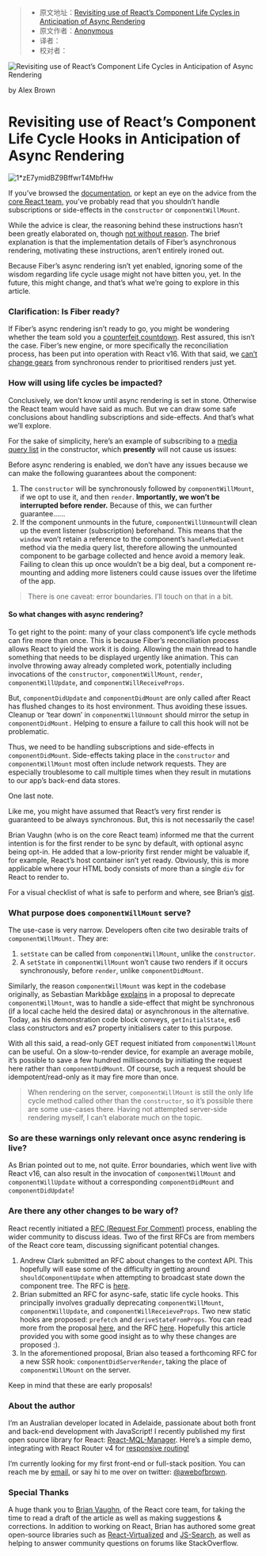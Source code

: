 > -  原文地址：[Revisiting use of React’s Component Life Cycles in Anticipation of Async Rendering](https://www.freecodecamp.org/news/how-to-safely-use-reacts-life-cycles-with-fiber-s-async-rendering-fd4469ebbd8f/)
> -  原文作者：[Anonymous](https://www.freecodecamp.orgAnonymous)
> -  译者：
> -  校对者：

![Revisiting use of React’s Component Life Cycles in Anticipation of Async Rendering](https://cdn-media-1.freecodecamp.org/images/1*zE7ymidBZ9BffwrT4MbfHw.jpeg)

by Alex Brown

# Revisiting use of React’s Component Life Cycle Hooks in Anticipation of Async Rendering

![1*zE7ymidBZ9BffwrT4MbfHw](https://cdn-media-1.freecodecamp.org/images/1*zE7ymidBZ9BffwrT4MbfHw.jpeg)

If you’ve browsed the [documentation](https://reactjs.org/docs/react-component.html#constructor), or kept an eye on the advice from the [core React team](https://twitter.com/dan_abramov/status/790581793397305345?lang=en), you’ve probably read that you shouldn’t handle subscriptions or side-effects in the `constructor` or `componentWillMount`.

While the advice is clear, the reasoning behind these instructions hasn’t been greatly elaborated on, though [not without reason](https://github.com/reactjs/reactjs.org/issues/302#issuecomment-345445888). The brief explanation is that the implementation details of Fiber’s asynchronous rendering, motivating these instructions, aren’t entirely ironed out.

Because Fiber’s async rendering isn’t yet enabled, ignoring some of the wisdom regarding life cycle usage might not have bitten you, yet. In the future, this might change, and that’s what we’re going to explore in this article.

### Clarification: Is Fiber ready?

If Fiber’s async rendering isn’t ready to go, you might be wondering whether the team sold you a [counterfeit countdown](http://isfiberreadyyet.com/). Rest assured, this isn’t the case. Fiber’s new engine, or more specifically the reconciliation process, has been put into operation with React v16. With that said, we [can’t change gears](https://reactjs.org/docs/codebase-overview.html#fiber-reconciler) from synchronous render to prioritised renders just yet.

### How will using life cycles be impacted?

Conclusively, we don’t know until async rendering is set in stone. Otherwise the React team would have said as much. But we can draw some safe conclusions about handling subscriptions and side-effects. And that’s what we’ll explore.

For the sake of simplicity, here’s an example of subscribing to a [media query list](https://developer.mozilla.org/en-US/docs/Web/API/MediaQueryList) in the constructor, which **presently** will not cause us issues:

Before async rendering is enabled, we don’t have any issues because we can make the following guarantees about the component:

1.  The `constructor` will be synchronously followed by `componentWillMount`, if we opt to use it, and then `render`. **Importantly, we won’t be interrupted before render.** Because of this, we can further guarantee……
2.  If the component unmounts in the future, `componentWillUnmount`will clean up the event listener (subscription) beforehand. This means that the `window` won’t retain a reference to the component’s `handleMediaEvent` method via the media query list, therefore allowing the unmounted component to be garbage collected and hence avoid a memory leak. Failing to clean this up once wouldn’t be a big deal, but a component re-mounting and adding more listeners could cause issues over the lifetime of the app.

> There is one caveat: error boundaries. I’ll touch on that in a bit.

#### So what changes with async rendering?

To get right to the point: many of your class component’s life cycle methods can fire more than once. This is because Fiber’s reconciliation process allows React to yield the work it is doing. Allowing the main thread to handle something that needs to be displayed urgently like animation. This can involve throwing away already completed work, potentially including invocations of the `constructor`, `componentWillMount`, `render`, `componentWillUpdate`, and `componentWillReceiveProps`.

But, `componentDidUpdate` and `componentDidMount` are only called after React has flushed changes to its host environment. Thus avoiding these issues. Cleanup or ‘tear down’ in `componentWillUnmount` should mirror the setup in `componentDidMount.` Helping to ensure a failure to call this hook will not be problematic.

Thus, we need to be handling subscriptions and side-effects in `componentDidMount`. Side-effects taking place in the `constructor` and `componentWillMount` most often include network requests. They are especially troublesome to call multiple times when they result in mutations to our app’s back-end data stores.

One last note.

Like me, you might have assumed that React’s very first render is guaranteed to be always synchronous. But, this is not necessarily the case!

Brian Vaughn (who is on the core React team) informed me that the current intention is for the first render to be sync by default, with optional async being opt-in. He added that a low-priority first render might be valuable if, for example, React’s host container isn’t yet ready. Obviously, this is more applicable where your HTML body consists of more than a single `div` for React to render to.

For a visual checklist of what is safe to perform and where, see Brian’s [gist](https://gist.github.com/bvaughn/923dffb2cd9504ee440791fade8db5f9).

### What purpose does `componentWillMount` serve?

The use-case is very narrow. Developers often cite two desirable traits of `componentWillMount.` They are:

1.  `setState` can be called from `componentWillMount`, unlike the `constructor`.
2.  A `setState` in `componentWillMount` won’t cause two renders if it occurs synchronously, before `render`, unlike `componentDidMount`.

Similarly, the reason `componentWillMount` was kept in the codebase originally, as Sebastian Markbåge [explains](https://github.com/facebook/react/issues/7671) in a proposal to deprecate `componentWillMount`, was to handle a side-effect that might be synchronous (if a local cache held the desired data) or asynchronous in the alternative. Today, as his demonstration code block conveys, `getInitialState`, es6 class constructors and es7 property initialisers cater to this purpose.

With all this said, a read-only GET request initiated from `componentWillMount` can be useful. On a slow-to-render device, for example an average mobile, it’s possible to save a few hundred milliseconds by initiating the request here rather than `componentDidMount`. Of course, such a request should be idempotent/read-only as it may fire more than once.

> When rendering on the server, `componentWillMount` is still the only life cycle method called other than the `constructor`, so it’s possible there are some use-cases there. Having not attempted server-side rendering myself, I can’t elaborate much on the topic.

### So are these warnings only relevant once async rendering is live?

As Brian pointed out to me, not quite. Error boundaries, which went live with React v16, can also result in the invocation of `componentWillMount` and `componentWillUpdate` without a corresponding `componentDidMount` and `componentDidUpdate`!

### Are there any other changes to be wary of?

React recently initiated a [RFC (Request For Comment)](https://reactjs.org/blog/2017/12/07/introducing-the-react-rfc-process.html) process, enabling the wider community to discuss ideas. Two of the first RFCs are from members of the React core team, discussing significant potential changes.

1.  Andrew Clark submitted an RFC about changes to the context API. This hopefully will ease some of the difficulty in getting around `shouldComponentUpdate` when attempting to broadcast state down the component tree. The RFC is [here](https://github.com/reactjs/rfcs/pull/2).
2.  Brian submitted an RFC for async-safe, static life cycle hooks. This principally involves gradually deprecating `componentWillMount`, `componentWillUpdate`, and `componentWillReceieveProps`. Two new static hooks are proposed: `prefetch` and `deriveStateFromProps`. You can read more from the proposal [here](https://github.com/bvaughn/rfcs/blob/static-lifecycle-methods/text/0000-static-lifecycle-methods.md), and the RFC [here](https://github.com/reactjs/rfcs/pull/6). Hopefully this article provided you with some good insight as to why these changes are proposed :).
3.  In the aforementioned proposal, Brian also teased a forthcoming RFC for a new SSR hook: `componentDidServerRender`, taking the place of `componentWillMount` on the server.

Keep in mind that these are early proposals!

### About the author

I’m an Australian developer located in Adelaide, passionate about both front and back-end development with JavaScript! I recently published my first open source library for React: [React-MQL-Manager](https://github.com/AWebOfBrown/React-MQL-Manager). Here’s a simple demo, integrating with React Router v4 for [responsive routing!](https://codesandbox.io/s/lo3p1wkjz)

I’m currently looking for my first front-end or full-stack position. You can reach me by [email](mailto:ajcbrown820@gmail.com), or say hi to me over on twitter: [@awebofbrown](https://twitter.com/awebofbrown).

### Special Thanks

A huge thank you to [Brian Vaughn](https://twitter.com/brian_d_vaughn), of the React core team, for taking the time to read a draft of the article as well as making suggestions & corrections. In addition to working on React, Brian has authored some great open-source libraries such as [React-Virtualized](https://github.com/bvaughn/react-virtualized) and [JS-Search](https://github.com/bvaughn/js-search), as well as helping to answer community questions on forums like StackOverflow.